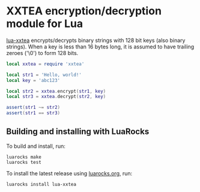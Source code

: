XXTEA encryption/decryption module for Lua
==========================================

[lua-xxtea] encrypts/decrypts binary strings with 128 bit keys (also binary strings). When a key is
less than 16 bytes long, it is assumed to have trailing zeroes ('\0') to form 128 bits.

```Lua
local xxtea = require 'xxtea'

local str1 = 'Hello, world!'
local key = 'abc123'

local str2 = xxtea.encrypt(str1, key)
local str3 = xxtea.decrypt(str2, key)

assert(str1 ~= str2)
assert(str1 == str3)
```


Building and installing with LuaRocks
-------------------------------------

To build and install, run:

    luarocks make
    luarocks test

To install the latest release using [luarocks.org], run:

    luarocks install lua-xxtea


[lua-xxtea]: https://github.com/neoxic/lua-xxtea
[luarocks.org]: https://luarocks.org
